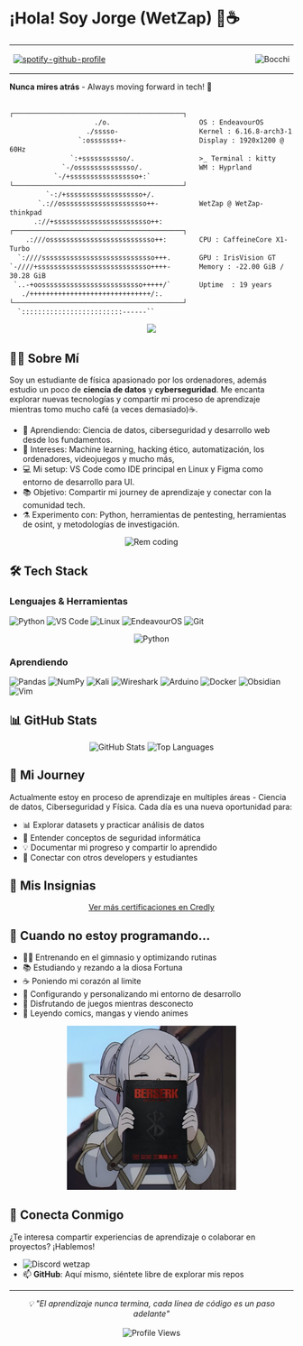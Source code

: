 # ¡Hola! Soy Jorge (WetZap) 👋☕

<div align="center">

<table>
  <tr>
    <td align="left" width="600">
      
[![spotify-github-profile](https://spotify-github-profile.kittinanx.com/api/view?uid=jorgedelriolopez&cover_image=true&theme=default&show_offline=false&background_color=121212&interchange=false)](https://github.com/kittinan/spotify-github-profile)

  </td>
    <td align="right" width="550">
      <img src="https://i.pinimg.com/originals/c6/ad/84/c6ad8481cee4f75d464b2a14040d06c9.gif" alt="Bocchi" width="300"/>
    </td>
  </tr>
</table>
</div>


**Nunca mires atrás** - Always moving forward in tech! 🚀
```
                                            ┌──────────────────────────────────────────┐
                     ./o.                      OS : EndeavourOS
                   ./sssso-                    Kernel : 6.16.8-arch3-1
                 `:osssssss+-                  Display : 1920x1200 @ 60Hz 
               `:+sssssssssso/.                >_ Terminal : kitty 
             `-/ossssssssssssso/.              WM : Hyprland
           `-/+sssssssssssssssso+:`         └──────────────────────────────────────────┘
         `-:/+sssssssssssssssssso+/.
       `.://osssssssssssssssssssso++-          WetZap @ WetZap-thinkpad
      .://+ssssssssssssssssssssssso++:      ┌──────────────────────────────────────────┐
    .:///ossssssssssssssssssssssssso++:        CPU : CaffeineCore X1-Turbo
  `:////ssssssssssssssssssssssssssso+++.       GPU : IrisVision GT                                                                   
`-////+ssssssssssssssssssssssssssso++++-       Memory : -22.00 GiB / 30.28 GiB                                                       
 `..-+oosssssssssssssssssssssssso+++++/`       Uptime  : 19 years                                                                    
   ./++++++++++++++++++++++++++++++/:.      └──────────────────────────────────────────┘
  `:::::::::::::::::::::::::------``           
```
<div align="center">
  <img src="https://i.pinimg.com/736x/f3/55/16/f355166a28428889a70deab6c7531baf.jpg">
</div>

## 👨‍💻 Sobre Mí

Soy un estudiante de física apasionado por los ordenadores, además estudio un poco de **ciencia de datos** y **cyberseguridad**. Me encanta explorar nuevas tecnologías y compartir mi proceso de aprendizaje mientras tomo mucho café (a veces demasiado)☕.

- 🌱 Aprendiendo: Ciencia de datos, ciberseguridad y desarrollo web desde los fundamentos.
- 🎯 Intereses: Machine learning, hacking ético, automatización, los ordenadores, videojuegos y mucho más,  
- 💻 Mi setup: VS Code como IDE principal en Linux y Figma como entorno de desarrollo para UI.
- 📚 Objetivo: Compartir mi journey de aprendizaje y conectar con la comunidad tech.
- ⚗️ Experimento con: Python, herramientas de pentesting, herramientas de osint, y metodologías de investigación.

<div align="center">
  <img src="https://i.pinimg.com/736x/6a/de/3d/6ade3d7fd1688f0f3ebd788afb98baaf.jpg" alt="Rem coding" width="300"/>
</div>

## 🛠️ Tech Stack

### Lenguajes & Herramientas
![Python](https://img.shields.io/badge/-Python-3776AB?style=flat-square&logo=python&logoColor=white)
![VS Code](https://img.shields.io/badge/-VS%20Code-007ACC?style=flat-square&logo=visual-studio-code&logoColor=white)
![Linux](https://img.shields.io/badge/-Linux-FCC624?style=flat-square&logo=linux&logoColor=black)
![EndeavourOS](https://img.shields.io/badge/EndeavourOS-7F7FFF?logo=endeavouros&logoColor=white&labelColor=4B0082)
![Git](https://img.shields.io/badge/-Git-F05032?style=flat-square&logo=git&logoColor=white)


<div align="center">
  <img src="https://i.pinimg.com/1200x/6b/fd/01/6bfd0122dcac5e6509aa9cc1d938465a.jpg" alt="Python" width="300"/>
</div>

### Aprendiendo
![Pandas](https://img.shields.io/badge/-Pandas-150458?style=flat-square&logo=pandas&logoColor=white)
![NumPy](https://img.shields.io/badge/-NumPy-013243?style=flat-square&logo=numpy&logoColor=white)
![Kali](https://img.shields.io/badge/-Kali%20Linux-557C94?style=flat-square&logo=kali-linux&logoColor=white)
![Wireshark](https://img.shields.io/badge/-Wireshark-1679A7?style=flat-square&logo=wireshark&logoColor=white)
![Arduino](https://img.shields.io/badge/Arduino-00979D?logo=arduino&logoColor=white)
![Docker](https://img.shields.io/badge/Docker-2496ED?logo=docker&logoColor=white)
![Obsidian](https://img.shields.io/badge/Obsidian-7C3AED?logo=obsidian&logoColor=white)
![Vim](https://img.shields.io/badge/Vim-019733?logo=vim&logoColor=white)



## 📊 GitHub Stats

<div align="center">
  <img src="https://github-readme-stats.vercel.app/api?username=WetZap&show_icons=true&theme=tokyonight&hide_border=true" alt="GitHub Stats" />
  <img src="https://github-readme-stats.vercel.app/api/top-langs/?username=WetZap&layout=compact&theme=tokyonight&hide_border=true" alt="Top Languages" />
</div>

## 🚀 Mi Journey

Actualmente estoy en proceso de aprendizaje en multiples áreas - Ciencia de datos, Ciberseguridad y Física. Cada día es una nueva oportunidad para:

- 📊 Explorar datasets y practicar análisis de datos
- 🔐 Entender conceptos de seguridad informática
- 💡 Documentar mi progreso y compartir lo aprendido
- 🤝 Conectar con otros developers y estudiantes

## 🏅 Mis Insignias

<p align="center">
  <div data-iframe-width="150" data-iframe-height="270" data-share-badge-id="01e0ee60-8981-4e76-a6c0-b0f615811a5c" data-share-badge-host="https://www.credly.com"></div><script type="text/javascript" async src="//cdn.credly.com/assets/utilities/embed.js"></script>
</p>

<p align="center">
  <a href="https://www.credly.com" target="_blank">
    Ver más certificaciones en Credly
  </a>
</p>



## 🌟 Cuando no estoy programando...

- 🏋️‍♂️ Entrenando en el gimnasio y optimizando rutinas
- 📚 Estudiando y rezando a la diosa Fortuna
- ☕ Poniendo mi corazón al limite
- 🔧 Configurando y personalizando mi entorno de desarrollo
-   Disfrutando de juegos mientras desconecto
-  󱉟 Leyendo comics, mangas y viendo animes


<div align="center">
  <img src="https://github.com/WetZap/WetZap/blob/main/Images/Frieren.jpg" alt="Berserk" width="300"/>
</div>  

## 💬 Conecta Conmigo

¿Te interesa compartir experiencias de aprendizaje o colaborar en proyectos? ¡Hablemos!


-    ![Discord](https://img.shields.io/badge/Discord-5865F2?logo=discord&logoColor=white) wetzap
- 📫 **GitHub**: Aquí mismo, siéntete libre de explorar mis repos


---

<div align="center">
  <i>💡 "El aprendizaje nunca termina, cada línea de código es un paso adelante"</i>
  <br><br>
  <img src="https://komarev.com/ghpvc/?username=WetZap&color=blueviolet&style=flat-square&label=Profile+Views" alt="Profile Views" />
</div>
